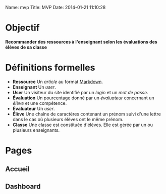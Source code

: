 Name: mvp
Title: MVP
Date: 2014-01-21 11:10:28

Objectif
========
**Recommander des ressources à l'enseignant selon les évaluations des élèves de sa classe**

Définitions formelles
=====================
* **Ressource** Un *article* au format [Markdown](http://daringfireball.net/projects/markdown/basics).
* **Enseignant** Un *user*.
* **User** Un visiteur du site identifié par un *login* et un *mot de passe*.
* **Évaluation** Un pourcentage donné par un *évaluateur* concernant un *élève* et une compétence.
* **Évaluateur** Un *user*.
* **Élève** Une chaîne de caractères contenant un prénom suivi d'une lettre dans le cas où plusieurs élèves ont le même prénom.
* **Classe** Une classe est constituée d'élèves. Elle est gérée par un ou plusieurs enseignants.

Pages
=====

Accueil
-------

Dashboard
---------
